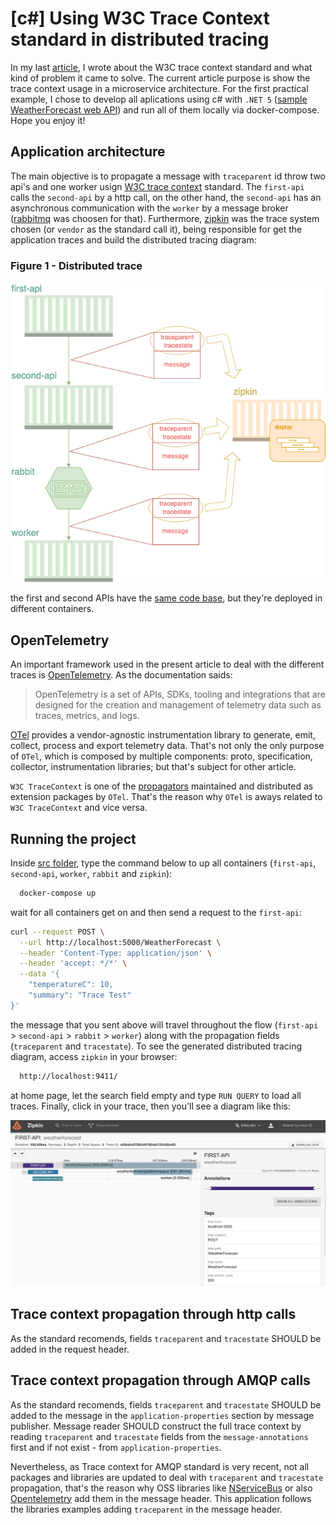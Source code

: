 # [c#] Using W3C Trace Context standard in distributed tracing

In my last [article](https://dev.to/luizhlelis/using-w3c-trace-context-standard-in-distributed-tracing-3743), I wrote about the W3C trace context standard and what kind of problem it came to solve. The current article purpose is show the trace context usage in a microservice architecture. For the first practical example, I chose to develop all aplications using c# with `.NET 5` ([sample WeatherForecast web API](https://docs.microsoft.com/aspnet/core/tutorials/first-web-api?view=aspnetcore-5.0&tabs=visual-studio)) and run all of them locally via docker-compose. Hope you enjoy it!

## Application architecture

The main objective is to propagate a message with `traceparent` id throw two api's and one worker usign [W3C trace context](https://www.w3.org/TR/trace-context) standard. The `first-api` calls the `second-api` by a http call, on the other hand, the `second-api` has an asynchronous communication with the `worker` by a message broker ([rabbitmq](https://www.rabbitmq.com/) was choosen for that). Furthermore, [zipkin](https://zipkin.io/) was the trace system chosen (or `vendor` as the standard call it), being responsible for get the application traces and build the distributed tracing diagram:

### <a name="firstfigure"></a>Figure 1 - Distributed trace

![Distributed Trace](w3c-trace-context.png)

the first and second APIs have the [same code base](../src/OpenTelemetryApi), but they're deployed in different containers.

## OpenTelemetry

An important framework used in the present article to deal with the different traces is [OpenTelemetry](https://opentelemetry.io/). As the documentation saids:

> OpenTelemetry is a set of APIs, SDKs, tooling and integrations that are designed for the creation and management of telemetry data such as traces, metrics, and logs.

[OTel](https://opentelemetry.io/docs/concepts/glossary/) provides a vendor-agnostic instrumentation library to generate, emit, collect, process and export telemetry data. That's not only the only purpose of `OTel`, which is composed by multiple components: proto, specification, collector, instrumentation libraries; but that's subject for other article.

`W3C TraceContext` is one of the [propagators](https://github.com/open-telemetry/opentelemetry-specification/blob/b46bcab5fb709381f1fd52096a19541370c7d1b3/specification/context/api-propagators.md#propagators-distribution) maintained and distributed as extension packages by `OTel`. That's the reason why `OTel` is aways related to `W3C TraceContext` and vice versa.

## Running the project

Inside [src folder](./src), type the command below to up all containers (`first-api`, `second-api`, `worker`, `rabbit` and `zipkin`):

```bash
  docker-compose up
```

wait for all containers get on and then send a request to the `first-api`:

```bash
curl --request POST \
  --url http://localhost:5000/WeatherForecast \
  --header 'Content-Type: application/json' \
  --header 'accept: */*' \
  --data '{
	"temperatureC": 10,
	"summary": "Trace Test"
}'
```

the message that you sent above will travel throughout the flow (`first-api` > `second-api` >  `rabbit` > `worker`) along with the propagation fields (`traceparent` and `tracestate`). To see the generated distributed tracing diagram, access `zipkin` in your browser:

```bash
  http://localhost:9411/
```

at home page, let the search field empty and type `RUN QUERY` to load all traces. Finally, click in your trace, then you'll see a diagram like this:

![Zipkin Diagram](zipkin-diagram.png)

## Trace context propagation through http calls

As the standard recomends, fields `traceparent` and `tracestate` SHOULD be added in the request header.

## Trace context propagation through AMQP calls

As the standard recomends, fields `traceparent` and `tracestate` SHOULD be added to the message in the `application-properties` section by message publisher. Message reader SHOULD construct the full trace context by reading `traceparent` and `tracestate` fields from the `message-annotations` first and if not exist - from `application-properties`.

Nevertheless, as Trace context for AMQP standard is very recent, not all packages and libraries are updated to deal with `traceparent` and `tracestate` propagation, that's the reason why OSS libraries like [NServiceBus](https://github.com/Particular/NServiceBus) or also [Opentelemetry](https://github.com/open-telemetry/opentelemetry-dotnet/blob/main/examples/MicroserviceExample/Utils/Messaging/MessageReceiver.cs#L91) add them in the message header. This application follows the libraries examples adding `traceparent` in the message header.
